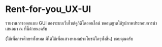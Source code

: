 # Rent-for-you_UX-UI
รายงานการออกแบบ GUI ของระบบเว็บไซต์ดูวิดีโดออนไลน์
ขออนุญาตใช้รูปภาพประกอบการนำเสนอมา ณ ที่นี้ด้วยนะครับ 

(ใช้เพื่อการศึกษาทั้งหมด มิได้ใช้เพื่อแสวงหาผลประโยชน์ใดๆทั้งสิ้น)
ขอบคุณครับ
